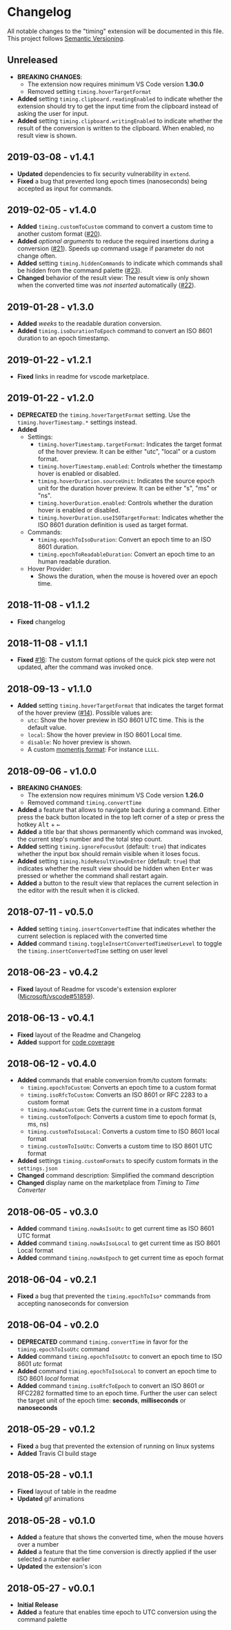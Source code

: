 # Changelog
All notable changes to the "timing" extension will be documented in this file. This project follows [Semantic Versioning](https://semver.org/spec/v2.0.0.html).

## Unreleased
* **BREAKING CHANGES**:
  * The extension now requires minimum VS Code version **1.30.0**
  * Removed setting `timing.hoverTargetFormat`
* **Added** setting `timing.clipboard.readingEnabled` to indicate whether the extension should try to get the input time from the clipboard instead of asking the user for input.
* **Added** setting `timing.clipboard.writingEnabled` to indicate whether the result of the conversion is written to the clipboard. When enabled, no result view is shown.

## 2019-03-08 - v1.4.1
* **Updated** dependencies to fix security vulnerability in `extend`.
* **Fixed** a bug that prevented long epoch times (nanoseconds) being accepted as input for commands.

## 2019-02-05 - v1.4.0
* **Added** `timing.customToCustom` command to convert a custom time to another custom format ([#20](https://github.com/HaaLeo/vscode-timing/issues/20)).
* **Added** _optional arguments_ to reduce the required insertions during a conversion ([#21](https://github.com/HaaLeo/vscode-timing/issues/21)). Speeds up command usage if parameter do not change often.
* **Added** setting `timing.hiddenCommands` to indicate which commands shall be hidden from the command palette ([#23](https://github.com/HaaLeo/vscode-timing/issues/23)).
* **Changed** behavior of the result view: The result view is only shown when the converted time was _not inserted_ automatically ([#22](https://github.com/HaaLeo/vscode-timing/issues/22)).

## 2019-01-28 - v1.3.0
* **Added** _weeks_ to the readable duration conversion.
* **Added** `timing.isoDurationToEpoch` command to convert an ISO 8601 duration to an epoch timestamp.

## 2019-01-22 - v1.2.1
* **Fixed** links in readme for vscode marketplace.

## 2019-01-22 - v1.2.0
* **DEPRECATED** the `timing.hoverTargetFormat` setting. Use the `timing.hoverTimestamp.*` settings instead.
* **Added**
  * Settings:
    * `timing.hoverTimestamp.targetFormat`: Indicates the target format of the hover preview. It can be either "utc", "local" or a custom format.
    * `timing.hoverTimestamp.enabled`: Controls whether the timestamp hover is enabled or disabled.
    * `timing.hoverDuration.sourceUnit`: Indicates the source epoch unit for the duration hover preview. It can be either "s", "ms" or "ns".
    * `timing.hoverDuration.enabled`: Controls whether the duration hover is enabled or disabled.
    * `timing.hoverDuration.useISOTargetFormat`: Indicates whether the ISO 8601 duration definition is used as target format.
  * Commands:
    * `timing.epochToIsoDuration`: Convert an epoch time to an ISO 8601 duration.
    * `timing.epochToReadableDuration`: Convert an epoch time to an human readable duration.
  * Hover Provider:  
    * Shows the duration, when the mouse is hovered over an epoch time.

## 2018-11-08 - v1.1.2
* **Fixed** changelog

## 2018-11-08 - v1.1.1
* **Fixed** [#16](https://github.com/HaaLeo/vscode-timing/issues/16): The custom format options of the quick pick step were not updated, after the command was invoked once.

## 2018-09-13 - v1.1.0
* **Added** setting `timing.hoverTargetFormat` that indicates the target format of the hover preview ([#14](https://github.com/HaaLeo/vscode-timing/issues/14)). Possible values are:
  * `utc`: Show the hover preview in ISO 8601 UTC time. This is the default value.
  * `local`: Show the hover preview in ISO 8601 Local time.
  * `disable`: No hover preview is shown.
  * A custom [momentjs format](https://momentjs.com/docs/#/displaying/format/): For instance `LLLL`.

## 2018-09-06 - v1.0.0
* **BREAKING CHANGES**:
  * The extension now requires minimum VS Code version **1.26.0**
  * Removed command `timing.convertTime`
* **Added** a feature that allows to navigate back during a command. Either press the back button located in the top left corner of a step or press the hotkey <kbd>Alt</kbd> + <kbd>&larr;</kbd>
* **Added** a title bar that shows permanently which command was invoked, the current step's number and the total step count.
* **Added** setting `timing.ignoreFocusOut` (default: `true`) that indicates whether the input box should remain visible when it loses focus.
* **Added** setting `timing.hideResultViewOnEnter` (default: `true`) that indicates whether the result view should be hidden when <kbd>Enter</kbd> was pressed or whether the command shall restart again.
* **Added** a button to the result view that replaces the current selection in the editor with the result when it is clicked.

## 2018-07-11 - v0.5.0
* **Added** setting `timing.insertConvertedTime` that indicates whether the current selection is replaced with the converted time
* **Added** command `timing.toggleInsertConvertedTimeUserLevel` to toggle the `timing.insertConvertedTime` setting on user level

## 2018-06-23 - v0.4.2
* **Fixed** layout of Readme for vscode's extension explorer ([Microsoft/vscode#51859](https://github.com/Microsoft/vscode/issues/51859)).

## 2018-06-13 - v0.4.1
* **Fixed** layout of the Readme and Changelog
* **Added** support for [code coverage](https://codecov.io/gh/HaaLeo/vscode-timing)

## 2018-06-12 - v0.4.0
* **Added** commands that enable conversion from/to custom formats:
  * `timing.epochToCustom`: Converts an epoch time to a custom format
  * `timing.isoRfcToCustom`: Converts an ISO 8601 or RFC 2283 to a custom format
  * `timing.nowAsCustom`: Gets the current time in a custom format
  * `timing.customToEpoch`: Converts a custom time to epoch format (s, ms, ns)
  * `timing.customToIsoLocal`: Converts a custom time to ISO 8601 local format
  * `timing.customToIsoUtc`: Converts a custom time to ISO 8601 UTC format
*  **Added** settings `timing.customFormats` to specify custom formats in the `settings.json`
* **Changed** command description: Simplified the command description
* **Changed** display name on the marketplace from *Timing* to *Time Converter*

## 2018-06-05 - v0.3.0
* **Added** command `timing.nowAsIsoUtc` to get current time as ISO 8601 UTC format
* **Added** command `timing.nowAsIsoLocal` to get current time as ISO 8601 Local format
* **Added** command `timing.nowAsEpoch` to get current time as epoch format

## 2018-06-04 - v0.2.1
* **Fixed** a bug that prevented the `timing.epochToIso*` commands from accepting nanoseconds for conversion

## 2018-06-04 - v0.2.0
* **DEPRECATED** command `timing.convertTime` in favor for the `timing.epochToIsoUtc` command
* **Added** command `timing.epochToIsoUtc` to convert an epoch time to ISO 8601 *utc* format
* **Added** command `timing.epochToIsoLocal` to convert an epoch time to ISO 8601 *local* format
* **Added** command `timing.isoRfcToEpoch` to convert an ISO 8601 or RFC2282 formatted time to an epoch time. Further the user can select the target unit of the epoch time: **seconds**, **milliseconds** or **nanoseconds**

## 2018-05-29 - v0.1.2
* **Fixed** a bug that prevented the extension of running on linux systems
* **Added** Travis CI build stage

## 2018-05-28 - v0.1.1
* **Fixed** layout of table in the readme
* **Updated** gif animations

## 2018-05-28 - v0.1.0
* **Added** a feature that shows the converted time, when the mouse hovers over a number
* **Added** a feature that the time conversion is directly applied if the user selected a number earlier
* **Updated** the extension's icon

## 2018-05-27 - v0.0.1
* **Initial Release**
* **Added** a feature that enables time epoch to UTC conversion using the command palette
